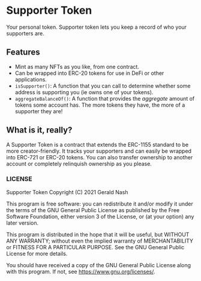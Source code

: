 # Supporter Token 

Your personal token. Supporter token lets you keep a record 
of who your supporters are.

## Features
- Mint as many NFTs as you like, from one contract.
- Can be wrapped into ERC-20 tokens for use in DeFi or other applications.
- `isSupporter()`: A function that you can call to determine whether some address is supporting you (ie owns one of your tokens).  
- `aggregateBalanceOf()`: A function that provides the *aggregate* amount of tokens some account has. The more tokens they have, the more of a supporter they are!

## What is it, really?

A Supporter Token is a contract that extends the ERC-1155 standard to be more creator-friendly. It tracks your supporters and can easily be wrapped into ERC-721 or ERC-20 tokens. You can also transfer ownership to another account or completely relinquish ownership as you please.

### LICENSE

Supporter Token
Copyright (C) 2021 Gerald Nash

This program is free software: you can redistribute it and/or modify it under the terms of the GNU General Public License as published by the Free Software Foundation, either version 3 of the License, or (at your option) any later version.

This program is distributed in the hope that it will be useful, but WITHOUT ANY WARRANTY; without even the implied warranty of MERCHANTABILITY or FITNESS FOR A PARTICULAR PURPOSE. See the GNU General Public License for more details.

You should have received a copy of the GNU General Public License along with this program. If not, see <https://www.gnu.org/licenses/>.
